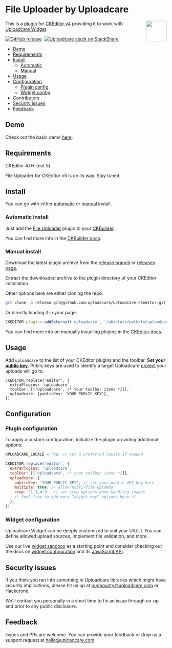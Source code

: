 # File Uploader by Uploadcare

<a href="https://uploadcare.com/?utm_source=github&utm_campaign=uploadcare-ckeditor">
    <img align="right" width="64" height="64"
         src="https://ucarecdn.com/2f4864b7-ed0e-4411-965b-8148623aa680/uploadcare-logo-mark.svg"
         alt="">
</a>

This is a [plugin][ck-uc-plugin] for [CKEditor v4][ck-4] providing it to work
with [Uploadcare Widget][uc-feature-widget].

[![GitHub release][badge-release-img]][badge-release-url]&nbsp;
[![Uploadcare stack on StackShare][badge-stack-img]][badge-stack-url]

* [Demo](#demo)
* [Requirements](#requirements)
* [Install](#install)
  * [Automatic](#automatic-install)
  * [Manual](#manual-install)
* [Usage](#usage)
* [Configuration](#configuration)
  * [Plugin config](#plugin-configuration)
  * [Widget config](#widget-configuration)
* [Contributors](#contributors)
* [Security issues](#security-issues)
* [Feedback](#feedback)

## Demo

Check out the basic demo [here][ck-demo].

## Requirements

CKEditor 4.0+ (not 5).

File Uploader for CKEditor v5 is on its way. Stay tuned.

## Install

You can go with either [automatic](#install-auto) or [manual](install-manual)
install.

### Automatic install

Just add the [File Uploader][ck-uc-plugin] plugin to your
[CKBuilder][ck-docs-online-builder].

You can find more info in the [CKBuilder docs][ck-docs-auto-install].

### Manual install

Download the latest plugin archive from the
[release branch][github-release-branch] or [releases page][github-release-page].

Extract the downloaded archive to the plugin directory of your CKEditor
installation.

Other options here are either cloning the repo:

```bash
git clone -b release git@github.com:uploadcare/uploadcare-ckeditor.git plugins/uploadcare
```

Or directly loading it in your page:

```javascript
CKEDITOR.plugins.addExternal('uploadcare', '/absolute/path/to/uploadcare/plugin.js')
```

You can find more info on manually installing plugins in the
[CKEditor docs][ck-docs-manual-install].

## Usage

Add `uploadcare` to the list of your CKEditor plugins and the toolbar.
**Set your [public key][uc-widget-docs-option-public-key]**. Public keys are
used to identify a target Uploadcare [project][uc-projects] your uploads will
go to.

```
CKEDITOR.replace('editor', {
  extraPlugins: 'uploadcare',
  toolbar: [['Uploadcare', /* Your toolbar items */]],
  uploadcare: {publicKey: 'YOUR_PUBLIC_KEY'},
})
```

## Configuration

### Plugin configuration

To apply a custom configuration, initialize the plugin providing additional
options:

```javascript
UPLOADCARE_LOCALE = 'ru' // set a preferred locale if needed

CKEDITOR.replace('editor', {
  extraPlugins: 'uploadcare',
  toolbar: [['Uploadcare', /* your toolbar items */]],
  uploadcare: {
    publicKey: 'YOUR_PUBLIC_KEY', // set your public API key here
    multiple: true, // allow multi-file uploads
    crop: '1:1,4:3', // set crop options when handling images
    /* feel free to add more “object key” options here */
  },
})
```

### Widget configuration

Uploadcare Widget can be deeply customized to suit your UX/UI. You can define
allowed upload sources, implement file validation, and more.

Use our live [widget sandbox][uc-widget-configure] as a starting point and consider
checking out the docs on [widget configuration][uc-widget-docs-config] and its
[JavaScript API][uc-widget-docs-js-api].

## Security issues

If you think you ran into something in Uploadcare libraries which might have
security implications, please hit us up at [bugbounty@uploadcare.com][uc-email-bounty]
or Hackerone.

We'll contact you personally in a short time to fix an issue through co-op and
prior to any public disclosure.

## Feedback

Issues and PRs are welcome. You can provide your feedback or drop us a support
request at [hello@uploadcare.com][uc-email-hello].

[ck-uc-plugin]: https://ckeditor.com/addon/uploadcare
[ck-4]: https://ckeditor.com/ckeditor-4/
[uc-feature-widget]: https://uploadcare.com/features/widget/?utm_source=github&utm_campaign=uploadcare-ckeditor
[badge-release-img]: https://img.shields.io/github/release/uploadcare/uploadcare-ckeditor.svg
[badge-release-url]: https://github.com/uploadcare/uploadcare-ckeditor/releases
[badge-stack-img]: https://img.shields.io/badge/tech-stack-0690fa.svg?style=flat
[badge-stack-url]: https://stackshare.io/uploadcare/stacks/
[ck-demo]: https://uploadcare.github.io/uploadcare-ckeditor/
[ck-docs-online-builder]: https://ckeditor.com/cke4/builder
[ck-docs-auto-install]: https://docs.ckeditor.com/ckeditor4/latest/guide/dev_plugins.html#online-builder-installation
[github-release-page]: https://github.com/uploadcare/uploadcare-ckeditor/releases
[github-release-branch]: https://github.com/uploadcare/uploadcare-ckeditor/tree/release
[ck-docs-manual-install]: https://docs.ckeditor.com/ckeditor4/latest/guide/dev_plugins.html#manual-installation
[uc-widget-docs-option-public-key]: https://uploadcare.com/docs/uploads/widget/config/#option-public-key/?utm_source=github&utm_campaign=uploadcare-ckeditor
[uc-projects]: https://uploadcare.com/docs/keys/#projects/?utm_source=github&utm_campaign=uploadcare-ckeditor
[uc-widget-configure]: https://uploadcare.com/widget/configure/3.x/?utm_source=github&utm_campaign=uploadcare-ckeditor
[uc-widget-docs-config]: https://uploadcare.com/docs/uploads/widget/config/?utm_source=github&utm_campaign=uploadcare-ckeditor
[uc-widget-docs-js-api]: https://uploadcare.com/docs/api_reference/javascript/?utm_source=github&utm_campaign=uploadcare-ckeditor
[github-contributors]: https://github.com/uploadcare/uploadcare-ckeditor/graphs/contributors
[uc-email-bounty]: mailto:bugbounty@uploadcare.com
[uc-email-hello]: mailto:hello@uploadcare.com
